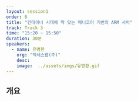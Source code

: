 ```yaml
---
layout: session1
order: 6
title: "컨테이너 시대에 딱 맞는 매니코어 기반의 ARM 서버"
track: Track 3
time: "15:20 ~ 15:50"
duration: 30분
speakers:
  - name: 유명환
    org: "엑세스랩(주)"
    desc: 
    image:  ../assets/imgs/유명환.gif
---
```


## 개요

